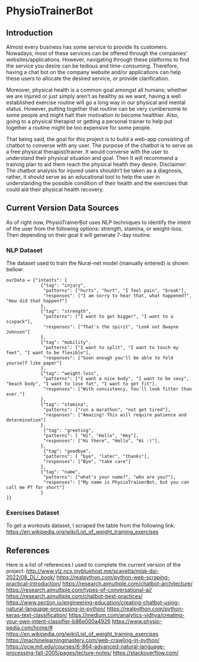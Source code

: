 # PhysioTrainerBot

## Introduction 
Almost every business has some service to provide its customers. Nowadays, most of these services can be offered through the companies’ websites/applications. However, navigating through these platforms to find the service you desire can be tedious and time-consuming. Therefore, having a chat bot on the company website and/or applications can help these users to allocate the desired service, or provide clarification. 

Moreover, physical health is a common goal amongst all humans; whether we are injured or just simply aren’t as healthy as we want, having a well established exercise routine will go a long way in our physical and mental status. However, putting together that routine can be very cumbersome to some people and might halt their motivation to become healthier. Also, going to a physical therapist or getting a personal trainer to help put together a routine might be too expensive for some people. 

That being said, the goal for this project is to build a web-app consisting of chatbot to converse with any user. The purpose of the chatbot is to serve as a free physical therapist/trainer. It would converse with the user to understand their physical situation and goal. Then It will recommend a training plan to aid them reach the physical health they desire. Disclaimer: The chatbot analysis for injured users shouldn’t be taken as a diagnosis, rather, it should serve as an educational tool to help the user in understanding the possible condition of their health and the exercises that could aid their physical health recovery.
## Current Version Data Sources
As of right now, PhysioTrainerBot uses NLP techniques to identify the intent of the user from the following options: strength, stamina, or weight-loss. Then depending on their goal it will generate 7-day routine. 
### NLP Dataset 
The dataset used to train the Nural-net model (manually entered) is shown bellow:
```
ourData = {"intents": [
             {"tag": "injury",
              "patterns": ["hurts", "hurt", "I feel pain", "break"],
              "responses": ["I am sorry to hear that, what happened?", "How did that happen?"]
             },
             {"tag": "strength",
              "patterns": ["I want to get bigger", "I want to a sixpack"],
              "responses": ["That's the spirit", "Look out Dwayne Johnson"]
             },
             {"tag": "mobility",
              "patterns": ["I want to split", "I want to touch my feet", "I want to be flexible"],
              "responses": ["Soon enough you'll be able to fold yourself like paper"]
             },
             {"tag": "weight-loss",
              "patterns": ["I want a nice body", "I want to be sexy", "beach body", "I want to lose fat", "I want to get fit"],
              "responses": ["With consistency, You'll look fitter than ever."]
             },
             {"tag": "stamina",
              "patterns": ["run a marathon", "not get tired"],
              "responses": ["Amazing! This will require patience and determination"]
             },
              {"tag": "greeting",
              "patterns": [ "Hi", "Hello", "Hey"],
              "responses": ["Hi there", "Hello", "Hi :)"],
             },
              {"tag": "goodbye",
              "patterns": [ "bye", "later", "thanks"],
              "responses": ["Bye", "take care"]
             },
             {"tag": "name",
              "patterns": ["what's your name?", "who are you?"],
              "responses": ["My name is PhysioTrainerBot, but you can call me PT for short"]
             }
]}
```
### Exercises Dataset
To get a workouts dataset, I scraped the table from the following link:
https://en.wikipedia.org/wiki/List_of_weight_training_exercises
## References 
Here is a list of references I used to complete the current version of the project:
http://www.ylz.ncx.mybluehost.me/scavetta/misk-dsi-2022/08_DL/_book/
https://realpython.com/python-web-scraping-practical-introduction/
https://research.aimultiple.com/chatbot-architecture/
https://research.aimultiple.com/types-of-conversational-ai/
https://research.aimultiple.com/chatbot-best-practices/
https://www.section.io/engineering-education/creating-chatbot-using-natural-language-processing-in-python/
https://realpython.com/python-keras-text-classification/
https://medium.com/analytics-vidhya/creating-your-own-intent-classifier-b86e000a4926
https://www.physio-pedia.com/home/#
https://en.wikipedia.org/wiki/List_of_weight_training_exercises
https://machinelearningmastery.com/web-crawling-in-python/
https://ocw.mit.edu/courses/6-864-advanced-natural-language-processing-fall-2005/pages/lecture-notes/
https://stackoverflow.com/
